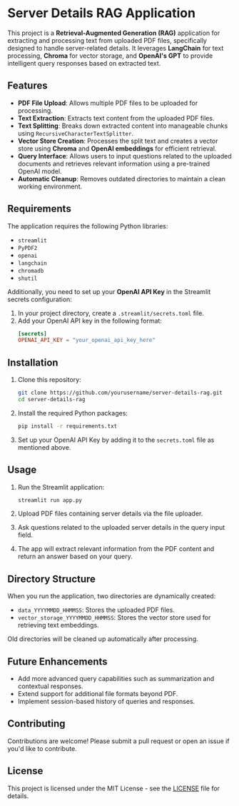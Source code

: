 
# Server Details RAG Application

This project is a **Retrieval-Augmented Generation (RAG)** application for extracting and processing text from uploaded PDF files, specifically designed to handle server-related details. It leverages **LangChain** for text processing, **Chroma** for vector storage, and **OpenAI's GPT** to provide intelligent query responses based on extracted text.

## Features
- **PDF File Upload**: Allows multiple PDF files to be uploaded for processing.
- **Text Extraction**: Extracts text content from the uploaded PDF files.
- **Text Splitting**: Breaks down extracted content into manageable chunks using `RecursiveCharacterTextSplitter`.
- **Vector Store Creation**: Processes the split text and creates a vector store using **Chroma** and **OpenAI embeddings** for efficient retrieval.
- **Query Interface**: Allows users to input questions related to the uploaded documents and retrieves relevant information using a pre-trained OpenAI model.
- **Automatic Cleanup**: Removes outdated directories to maintain a clean working environment.

## Requirements
The application requires the following Python libraries:
- `streamlit`
- `PyPDF2`
- `openai`
- `langchain`
- `chromadb`
- `shutil`
  
Additionally, you need to set up your **OpenAI API Key** in the Streamlit secrets configuration:
1. In your project directory, create a `.streamlit/secrets.toml` file.
2. Add your OpenAI API key in the following format:
   ```toml
   [secrets]
   OPENAI_API_KEY = "your_openai_api_key_here"
   ```

## Installation

1. Clone this repository:
   ```bash
   git clone https://github.com/yourusername/server-details-rag.git
   cd server-details-rag
   ```

2. Install the required Python packages:
   ```bash
   pip install -r requirements.txt
   ```

3. Set up your OpenAI API Key by adding it to the `secrets.toml` file as mentioned above.

## Usage

1. Run the Streamlit application:
   ```bash
   streamlit run app.py
   ```

2. Upload PDF files containing server details via the file uploader.

3. Ask questions related to the uploaded server details in the query input field.

4. The app will extract relevant information from the PDF content and return an answer based on your query.

## Directory Structure

When you run the application, two directories are dynamically created:
- `data_YYYYMMDD_HHMMSS`: Stores the uploaded PDF files.
- `vector_storage_YYYYMMDD_HHMMSS`: Stores the vector store used for retrieving text embeddings.

Old directories will be cleaned up automatically after processing.

## Future Enhancements

- Add more advanced query capabilities such as summarization and contextual responses.
- Extend support for additional file formats beyond PDF.
- Implement session-based history of queries and responses.

## Contributing

Contributions are welcome! Please submit a pull request or open an issue if you'd like to contribute.

## License

This project is licensed under the MIT License - see the [LICENSE](LICENSE) file for details.
